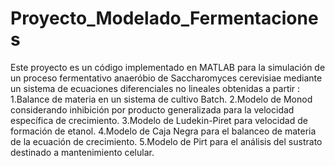 # Proyecto_Modelado_Fermentaciones

Este proyecto es un código implementado en MATLAB para la simulación de un proceso fermentativo anaeróbio de Saccharomyces cerevisiae mediante un sistema de ecuaciones diferenciales no lineales obtenidas a partir : 
1.Balance de materia en un sistema de cultivo Batch.
2.Modelo de Monod considerando inhibición por producto generalizada para la velocidad específica de crecimiento.
3.Modelo de Ludekin-Piret para velocidad de formación de etanol.
4.Modelo de Caja Negra para el balanceo de materia de la ecuación de crecimiento.
5.Modelo de Pirt para el análisis del sustrato destinado a mantenimiento celular.


